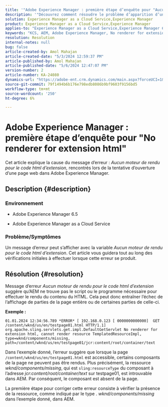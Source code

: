 ```yaml
---
title: '"Adobe Experience Manager : première étape d’enquête pour "Aucun moteur de rendu pour l’extension html"'
description: '"Découvrez comment résoudre le problème d’apparition d’une erreur : "Aucun moteur de rendu pour le code html d’extension" dans Adobe Experience Manager."'
solution: Experience Manager as a Cloud Service,Experience Manager
product: Experience Manager as a Cloud Service,Experience Manager
applies-to: "Experience Manager as a Cloud Service,Experience Manager 6.5"
keywords: "KCS, AEM, Adobe Experience Manager, No renderer for extension, HTML, AEMaaCS"
resolution: Resolution
internal-notes: null
bug: false
article-created-by: Amol Mahajan
article-created-date: "5/3/2024 12:59:37 PM"
article-published-by: Amol Mahajan
article-published-date: "5/6/2024 12:47:07 PM"
version-number: 2
article-number: KA-24080
dynamics-url: "https://adobe-ent.crm.dynamics.com/main.aspx?forceUCI=1&pagetype=entityrecord&etn=knowledgearticle&id=5e145bf8-4c09-ef11-9f89-000d3a345e57"
source-git-commit: 79f1494b6b176e798edb8086b9bf9603f9156bd5
workflow-type: tm+mt
source-wordcount: '250'
ht-degree: 6%

---
```


# Adobe Experience Manager : première étape d’enquête pour &quot;No renderer for extension html&quot;


Cet article explique la cause du message d’erreur : *Aucun moteur de rendu pour le code html d’extension,* rencontrés lors de la tentative d’ouverture d’une page web dans Adobe Experience Manager.

## Description {#description}


### <b>Environnement</b>

- Adobe Experience Manager 6.5


- Adobe Experience Manager as a Cloud Service




### <b>Problème/Symptômes</b>

Un message d’erreur peut s’afficher avec la variable *Aucun moteur de rendu pour le code html d’extension*. Cet article vous guidera tout au long des vérifications initiales à effectuer lorsque cette erreur se produit.


## Résolution {#resolution}


Message d’erreur *Aucun moteur de rendu pour le code html d’extension* suggère qu’AEM ne trouve pas le script ou le programme nécessaire pour effectuer le rendu du contenu du HTML. Cela peut donc entraîner l’échec de l’affichage de parties de la page entière ou de certaines parties de celle-ci.

<b>Exemple :</b>

`01.01.2024 12:34:56.789 *ERROR* [ 192.168.0.123 [ 0000000000000]  GET /content/wknd/us/en/testpage01.html HTTP/1.1]  org.apache.sling.servlets.get.impl.DefaultGetServlet No renderer for extension html, cannot render resource TemplatedResourceImpl, type=wknd/components/missing, path=/content/wknd/us/en/testpage01/jcr:content/root/container/text`



Dans l’exemple donné, l’erreur suggère que lorsque la page `/content/wknd/us/en/testpage01.html` est accessible, certains composants de la page ne peuvent pas être rendus. Plus précisément, la ressource *wknd/components/missing*, qui est `sling:resourceType` du composant à l’adresse *jcr:content/root/container/text* sur testpage01, est introuvable dans AEM. Par conséquent, le composant est absent de la page.



La première étape pour corriger cette erreur consiste à vérifier la présence de la ressource, comme indiqué par le type . *wknd/components/missing* dans l’exemple donné, dans AEM.
